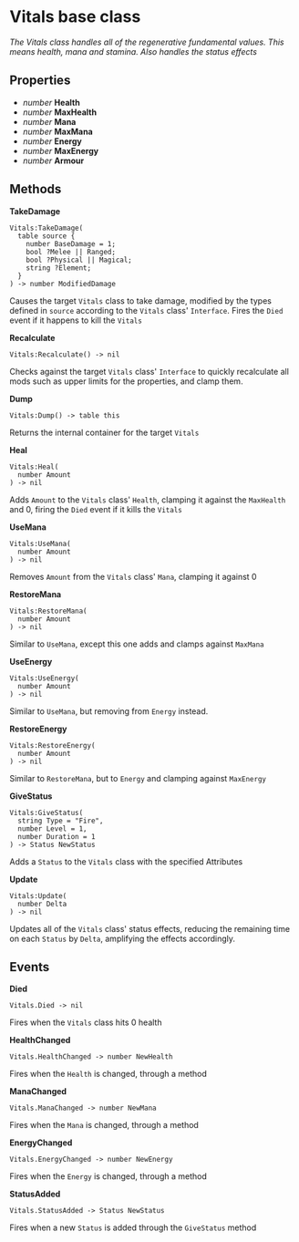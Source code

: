 Vitals base class
===
*The Vitals class handles all of the regenerative fundamental values. This means
health, mana and stamina. Also handles the status effects*

Properties
---
- *number* **Health**
- *number* **MaxHealth**
- *number* **Mana**
- *number* **MaxMana**
- *number* **Energy**
- *number* **MaxEnergy**
- *number* **Armour**

Methods
---
**TakeDamage**
```
Vitals:TakeDamage(
  table source {
    number BaseDamage = 1;
    bool ?Melee || Ranged;
    bool ?Physical || Magical;
    string ?Element;
  }
) -> number ModifiedDamage
```
Causes the target `Vitals` class to take damage, modified by the types defined
in `source` according to the `Vitals` class' `Interface`. Fires the `Died` event
if it happens to kill the `Vitals`

**Recalculate**
```
Vitals:Recalculate() -> nil
```
Checks against the target `Vitals` class' `Interface` to quickly recalculate all
mods such as upper limits for the properties, and clamp them.

**Dump**
```
Vitals:Dump() -> table this
```
Returns the internal container for the target `Vitals`

**Heal**
```
Vitals:Heal(
  number Amount
) -> nil
```
Adds `Amount` to the `Vitals` class' `Health`, clamping it against the
`MaxHealth` and 0, firing the `Died` event if it kills the `Vitals`

**UseMana**
```
Vitals:UseMana(
  number Amount
) -> nil
```
Removes `Amount` from the `Vitals` class' `Mana`, clamping it against 0

**RestoreMana**
```
Vitals:RestoreMana(
  number Amount
) -> nil
```
Similar to `UseMana`, except this one adds and clamps against `MaxMana`

**UseEnergy**
```
Vitals:UseEnergy(
  number Amount
) -> nil
```
Similar to `UseMana`, but removing from `Energy` instead.

**RestoreEnergy**
```
Vitals:RestoreEnergy(
  number Amount
) -> nil
```
Similar to `RestoreMana`, but to `Energy` and clamping against `MaxEnergy`

**GiveStatus**
```
Vitals:GiveStatus(
  string Type = "Fire",
  number Level = 1,
  number Duration = 1
) -> Status NewStatus
```
Adds a `Status` to the `Vitals` class with the specified Attributes

**Update**
```
Vitals:Update(
  number Delta
) -> nil
```
Updates all of the `Vitals` class' status effects, reducing the remaining time
on each `Status` by `Delta`, amplifying the effects accordingly.

Events
---
**Died**
```
Vitals.Died -> nil
```
Fires when the `Vitals` class hits 0 health

**HealthChanged**
```
Vitals.HealthChanged -> number NewHealth
```
Fires when the `Health` is changed, through a method

**ManaChanged**
```
Vitals.ManaChanged -> number NewMana
```
Fires when the `Mana` is changed, through a method

**EnergyChanged**
```
Vitals.EnergyChanged -> number NewEnergy
```
Fires when the `Energy` is changed, through a method

**StatusAdded**
```
Vitals.StatusAdded -> Status NewStatus
```
Fires when a new `Status` is added through the `GiveStatus` method
